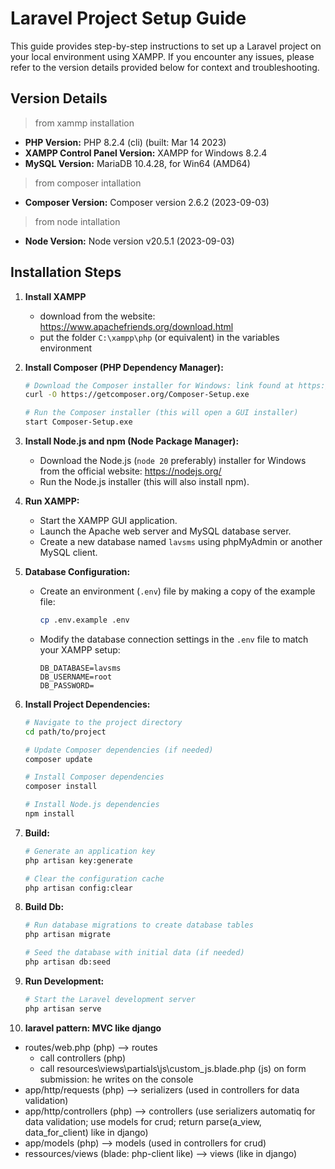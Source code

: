 # Laravel Project Setup Guide

This guide provides step-by-step instructions to set up a Laravel project on your local environment using XAMPP. If you encounter any issues, please refer to the version details provided below for context and troubleshooting.

## Version Details
> from xammp installation
- **PHP Version:** PHP 8.2.4 (cli) (built: Mar 14 2023)
- **XAMPP Control Panel Version:** XAMPP for Windows 8.2.4
- **MySQL Version:** MariaDB 10.4.28, for Win64 (AMD64)
> from composer intallation
- **Composer Version:** Composer version 2.6.2 (2023-09-03)
> from node intallation
- **Node Version:** Node version v20.5.1 (2023-09-03)

## Installation Steps

1. **Install XAMPP**
   - download from the website: https://www.apachefriends.org/download.html
   - put the folder `C:\xampp\php` (or equivalent) in the variables environment

2. **Install Composer (PHP Dependency Manager):**
    ```bash
    # Download the Composer installer for Windows: link found at https://getcomposer.org/doc/00-intro.md
    curl -O https://getcomposer.org/Composer-Setup.exe

    # Run the Composer installer (this will open a GUI installer)
    start Composer-Setup.exe
    ```

3. **Install Node.js and npm (Node Package Manager):**
    - Download the Node.js (`node 20` preferably) installer for Windows from the official website: https://nodejs.org/
    - Run the Node.js installer (this will also install npm).

4. **Run XAMPP:**
   - Start the XAMPP GUI application.
   - Launch the Apache web server and MySQL database server.
   - Create a new database named `lavsms` using phpMyAdmin or another MySQL client.

5. **Database Configuration:**
   - Create an environment (`.env`) file by making a copy of the example file:
     ```bash
     cp .env.example .env
     ```
   - Modify the database connection settings in the `.env` file to match your XAMPP setup:
     ```dotenv
     DB_DATABASE=lavsms
     DB_USERNAME=root
     DB_PASSWORD=
     ```

6. **Install Project Dependencies:**
   ```bash
   # Navigate to the project directory
   cd path/to/project

   # Update Composer dependencies (if needed)
   composer update

   # Install Composer dependencies
   composer install

   # Install Node.js dependencies
   npm install
   ```

7. **Build:**
   ```bash
   # Generate an application key
   php artisan key:generate

   # Clear the configuration cache
   php artisan config:clear
   ```

8. **Build Db:**
   ```bash
   # Run database migrations to create database tables
   php artisan migrate

   # Seed the database with initial data (if needed)
   php artisan db:seed   
   ```

9. **Run Development:**
   ```bash
   # Start the Laravel development server
   php artisan serve
   ```

10. **laravel pattern: MVC like django**
   - routes/web.php (php) --> routes 
      - call controllers (php)
      - call resources\views\partials\js\custom_js.blade.php (js) on form submission: he writes on the console
   - app/http/requests (php) --> serializers (used in controllers for data validation)
   - app/http/controllers (php) --> controllers (use serializers automatiq for data validation; use models for crud; return parse(a_view, data_for_client) like in django)
   - app/models (php) --> models (used in controllers for crud)
   - ressources/views (blade: php-client like) --> views (like in django)

